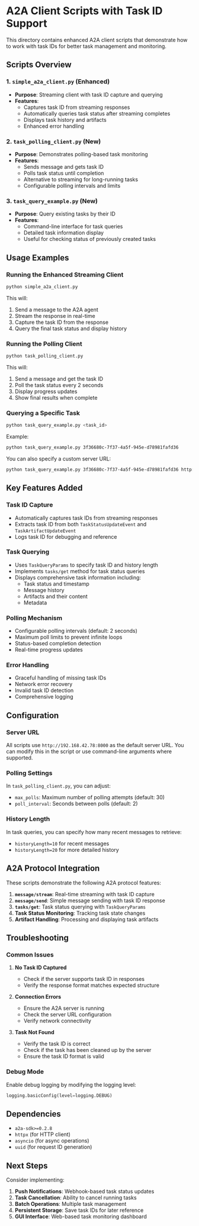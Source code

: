 # A2A Client Scripts with Task ID Support

This directory contains enhanced A2A client scripts that demonstrate how to work with task IDs for better task management and monitoring.

## Scripts Overview

### 1. `simple_a2a_client.py` (Enhanced)
- **Purpose**: Streaming client with task ID capture and querying
- **Features**:
  - Captures task ID from streaming responses
  - Automatically queries task status after streaming completes
  - Displays task history and artifacts
  - Enhanced error handling

### 2. `task_polling_client.py` (New)
- **Purpose**: Demonstrates polling-based task monitoring
- **Features**:
  - Sends message and gets task ID
  - Polls task status until completion
  - Alternative to streaming for long-running tasks
  - Configurable polling intervals and limits

### 3. `task_query_example.py` (New)
- **Purpose**: Query existing tasks by their ID
- **Features**:
  - Command-line interface for task queries
  - Detailed task information display
  - Useful for checking status of previously created tasks

## Usage Examples

### Running the Enhanced Streaming Client
```bash
python simple_a2a_client.py
```

This will:
1. Send a message to the A2A agent
2. Stream the response in real-time
3. Capture the task ID from the response
4. Query the final task status and display history

### Running the Polling Client
```bash
python task_polling_client.py
```

This will:
1. Send a message and get the task ID
2. Poll the task status every 2 seconds
3. Display progress updates
4. Show final results when complete

### Querying a Specific Task
```bash
python task_query_example.py <task_id>
```

Example:
```bash
python task_query_example.py 3f36680c-7f37-4a5f-945e-d78981fafd36
```

You can also specify a custom server URL:
```bash
python task_query_example.py 3f36680c-7f37-4a5f-945e-d78981fafd36 http://localhost:8080
```

## Key Features Added

### Task ID Capture
- Automatically captures task IDs from streaming responses
- Extracts task ID from both `TaskStatusUpdateEvent` and `TaskArtifactUpdateEvent`
- Logs task ID for debugging and reference

### Task Querying
- Uses `TaskQueryParams` to specify task ID and history length
- Implements `tasks/get` method for task status queries
- Displays comprehensive task information including:
  - Task status and timestamp
  - Message history
  - Artifacts and their content
  - Metadata

### Polling Mechanism
- Configurable polling intervals (default: 2 seconds)
- Maximum poll limits to prevent infinite loops
- Status-based completion detection
- Real-time progress updates

### Error Handling
- Graceful handling of missing task IDs
- Network error recovery
- Invalid task ID detection
- Comprehensive logging

## Configuration

### Server URL
All scripts use `http://192.168.42.78:8000` as the default server URL. You can modify this in the script or use command-line arguments where supported.

### Polling Settings
In `task_polling_client.py`, you can adjust:
- `max_polls`: Maximum number of polling attempts (default: 30)
- `poll_interval`: Seconds between polls (default: 2)

### History Length
In task queries, you can specify how many recent messages to retrieve:
- `historyLength=10` for recent messages
- `historyLength=20` for more detailed history

## A2A Protocol Integration

These scripts demonstrate the following A2A protocol features:

1. **`message/stream`**: Real-time streaming with task ID capture
2. **`message/send`**: Simple message sending with task ID response
3. **`tasks/get`**: Task status querying with `TaskQueryParams`
4. **Task Status Monitoring**: Tracking task state changes
5. **Artifact Handling**: Processing and displaying task artifacts

## Troubleshooting

### Common Issues

1. **No Task ID Captured**
   - Check if the server supports task ID in responses
   - Verify the response format matches expected structure

2. **Connection Errors**
   - Ensure the A2A server is running
   - Check the server URL configuration
   - Verify network connectivity

3. **Task Not Found**
   - Verify the task ID is correct
   - Check if the task has been cleaned up by the server
   - Ensure the task ID format is valid

### Debug Mode
Enable debug logging by modifying the logging level:
```python
logging.basicConfig(level=logging.DEBUG)
```

## Dependencies

- `a2a-sdk>=0.2.8`
- `httpx` (for HTTP client)
- `asyncio` (for async operations)
- `uuid` (for request ID generation)

## Next Steps

Consider implementing:
1. **Push Notifications**: Webhook-based task status updates
2. **Task Cancellation**: Ability to cancel running tasks
3. **Batch Operations**: Multiple task management
4. **Persistent Storage**: Save task IDs for later reference
5. **GUI Interface**: Web-based task monitoring dashboard 